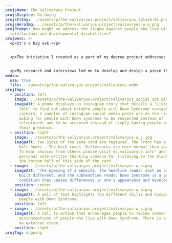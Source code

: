 ```yaml
---
projsName: The Valivaryus Project
projsDscplne: On-Going
projsFtImg: ../assets/p/the-valivaryus-project/valivaryus_splash-01.png
projsHeroImg: ../assets/p/the-valivaryus-project/valivaryus-w_e.png
projPrompt: How might we address the stigma against people who live with
  intellectual and developmental disabilities?
projDesc: >-
  <p>It's a big ask.</p>


  <p>The initiative I created as a part of my degree project addresses Down Syndrome in particular due to my sister's personal experiences and my own observations over the course of our lives. Initially, this was a pointed effort to address the lack of funding in public education settings.</p>


  <p>My research and interviews led me to develop and design a piece that would address common-day pain points to tackle where the lack of awareness and funding shortfalls really start to rear their heads.</p>
media:
  use: true
  file: ../assets/p/the-valivaryus-project/valivaryus.webm
projImgs:
  - position: left
    image: ../assets/p/the-valivaryus-project/valivaryus_social_opt.gif
    imageAlt: A phone displays an instagram story that details a 'Living & Live
      Talk' to find out about notable people with Down Syndrome navigating their
      careers. 2 samples of instagram social media posts are on the right,
      asking for people with Down syndrome to be respected instead of
      celebrated; and to be accepted instead of simply having people be aware of
      their presence.
  - position: right
    image: ../assets/p/the-valivaryus-project/valivaryus-w_j.jpg
    imageAlt: Two sides of the same card are featured. The Front has a quote from
      bell hooks . The back reads 'Differences are more normal than you think.
      To hear stories from others please visit ds.valivaryus.info' and a
      personal note written thanking someone for listening in the blank space on
      the bottom half of this side of the card.
  - image: ../assets/p/the-valivaryus-project/valivaryus-w_a.png
    imageAlt: "The opening of a website. The headline reads: Just as capable, Just
      built different. and the subheadline reads: Down Syndrome is a genetic
      condition that causes differences in one's appearance and development."
    position: center
  - image: ../assets/p/the-valivaryus-project/valivaryus-w_b.png
    imageAlt: A wall of text highlights the different skills and occupations held by
      people with Down Syndrome.
    position: left
  - image: ../assets/p/the-valivaryus-project/valivaryus-w_c.png
    imageAlt: A call to action that encourages people to review common
      misconceptions of people who live with Down Syndrome. There is a link to
      an external video.
    position: right
projTag: ongoing
---
```

